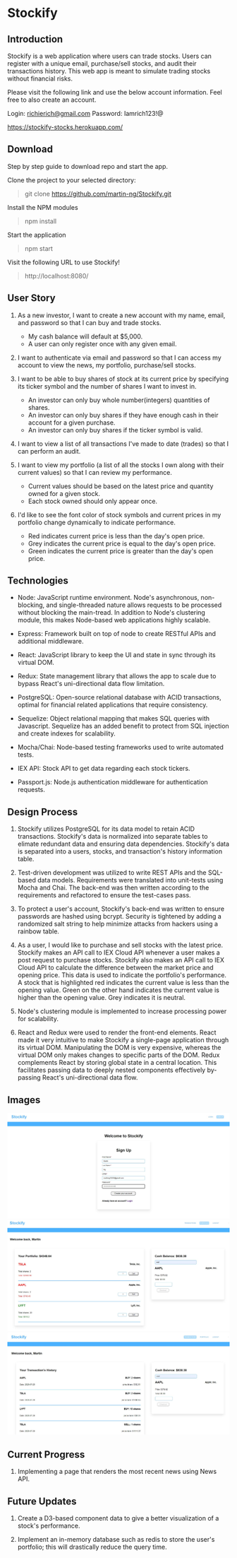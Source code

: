 # Stockify

## Introduction

Stockify is a web application where users can trade stocks.
Users can register with a unique email, purchase/sell stocks, and audit their transactions history.
This web app is meant to simulate trading stocks without financial risks.

Please visit the following link and use the below account information. Feel free to also create an account.

Login: richierich@gmail.com
Password: Iamrich123!@

https://stockify-stocks.herokuapp.com/

## Download

Step by step guide to download repo and start the app.

Clone the project to your selected directory:

> git clone https://github.com/martin-ng/Stockify.git

Install the NPM modules

> npm install

Start the application

> npm start

Visit the following URL to use Stockify!

> http://localhost:8080/

## User Story

1.  As a new investor, I want to create a new account with my name, email, and password so that I can buy and trade stocks.

    * My cash balance will default at $5,000.
    * A user can only register once with any given email.

2.  I want to authenticate via email and password so that I can access my account to view the news, my portfolio, purchase/sell stocks.

3.  I want to be able to buy shares of stock at its current price by specifying its ticker symbol and the number of shares I want to invest in.

    * An investor can only buy whole number(integers) quantities of shares.
    * An investor can only buy shares if they have enough cash in their account for a given purchase.
    * An investor can only buy shares if the ticker symbol is valid.

4.  I want to view a list of all transactions I've made to date (trades) so that I can perform an audit.

5.  I want to view my portfolio (a list of all the stocks I own along with their current values) so that I can review my performance.

    * Current values should be based on the latest price and quantity owned for a given stock.
    * Each stock owned should only appear once.

6.  I'd like to see the font color of stock symbols and current prices in my portfolio change dynamically to indicate performance.
    * Red indicates current price is less than the day's open price.
    * Grey indicates the current price is equal to the day's open price.
    * Green indicates the current price is greater than the day's open price.

## Technologies

* Node: JavaScript runtime environment. Node's asynchronous, non-blocking, and single-threaded nature allows requests to be processed without blocking the main-tread. In addition to Node's clustering module, this makes Node-based web applications highly scalable.

* Express: Framework built on top of node to create RESTful APIs and additional middleware.

* React: JavaScript library to keep the UI and state in sync through its virtual DOM.

* Redux: State management library that allows the app to scale due to bypass React's uni-directional data flow limitation.

* PostgreSQL: Open-source relational database with ACID transactions, optimal for financial related applications that require consistency.

* Sequelize: Object relational mapping that makes SQL queries with Javascript. Sequelize has an added benefit to protect from SQL injection and create
  indexes for scalability.

* Mocha/Chai: Node-based testing frameworks used to write automated tests.

* IEX API: Stock API to get data regarding each stock tickers.

* Passport.js: Node.js authentication middleware for authentication requests.

## Design Process

1.  Stockify utilizes PostgreSQL for its data model to retain ACID transactions. Stockify's data is normalized into separate tables to elimate redundant data
    and ensuring data dependencies. Stockify's data is separated into a users, stocks, and transaction's history information table.

2.  Test-driven development was utilized to write REST APIs and the SQL-based data models. Requirements were translated into unit-tests using Mocha and Chai.
    The back-end was then written according to the requirements and refactored to ensure the test-cases pass.

3.  To protect a user's account, Stockify's back-end was written to ensure passwords are hashed using bcrypt. Security is tightened by adding a randomized salt string to
    help minimize attacks from hackers using a rainbow table.

4.  As a user, I would like to purchase and sell stocks with the latest price. Stockify makes an API call to IEX Cloud API whenever a user
    makes a post request to purchase stocks. Stockify also makes an API call to IEX Cloud API to calculate the difference between the market price and opening price.
    This data is used to indicate the portfolio's performance. A stock that is highlighted red indicates the current value
    is less than the opening value. Green on the other hand indicates the current value is higher than the opening value. Grey indicates it is neutral.

5.  Node's clustering module is implemented to increase processing power for scalability.

6.  React and Redux were used to render the front-end elements. React made it very intuitive to make Stockify a single-page application through its virtual
    DOM. Manipulating the DOM is very expensive, whereas the virtual DOM only makes changes to specific parts of the DOM. Redux complements React by storing global
    state in a central location. This facilitates passing data to deeply nested components effectively by-passing React's uni-directional data flow.

## Images

![Signup](./assets/Signup.JPG)
![Portfolio](./assets/Portfolio.JPG)
![Transactions](./assets/Transactions.JPG)

## Current Progress

1. Implementing a page that renders the most recent news using News API.

## Future Updates

1.  Create a D3-based component data to give a better visualization of a stock's performance.

2.  Implement an in-memory database such as redis to store the user's portfolio; this will drastically reduce the query time.
